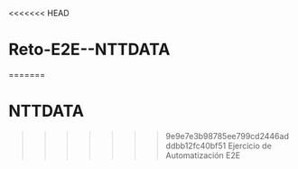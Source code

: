 <<<<<<< HEAD
# Reto-E2E--NTTDATA
=======
# NTTDATA
>>>>>>> 9e9e7e3b98785ee799cd2446adddbb12fc40bf51
Ejercicio de Automatización E2E
